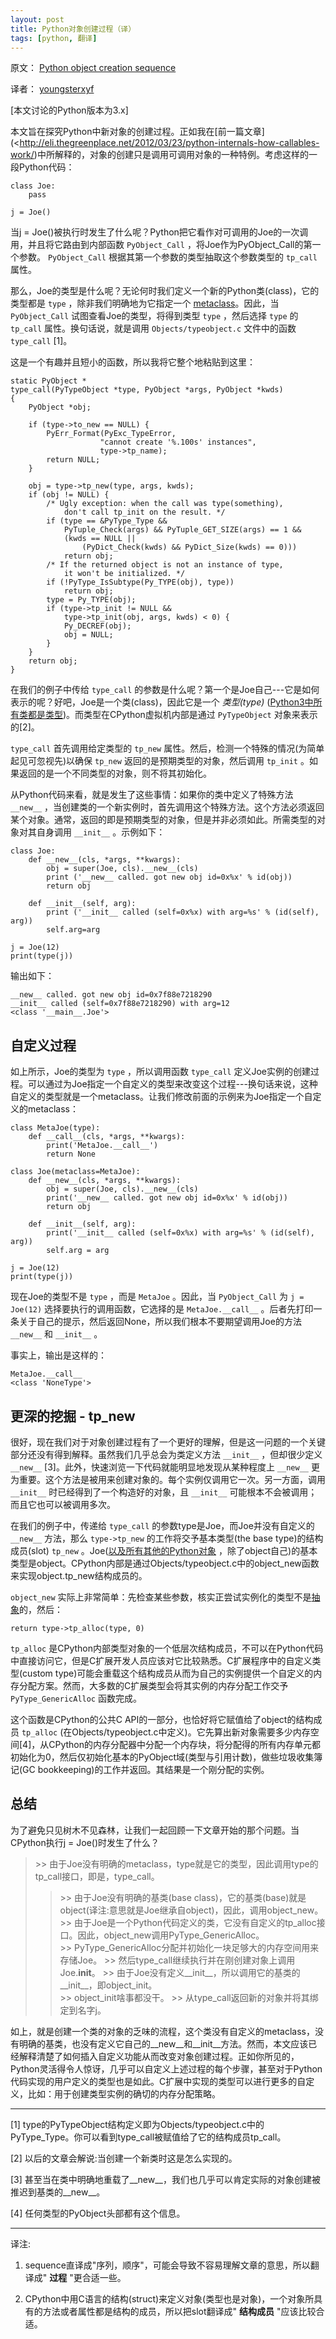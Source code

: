 ```yaml
---
layout: post
title: Python对象创建过程（译）
tags: [python, 翻译]
---
```


原文： [Python object creation sequence](http://eli.thegreenplace.net/2012/04/16/python-object-creation-sequence/)

译者： [youngsterxyf](http://xiayf.blogspot.com/)

[本文讨论的Python版本为3.x]

本文旨在探究Python中新对象的创建过程。正如我在[前一篇文章](<http://eli.thegreenplace.net/2012/03/23/python-internals-how-callables-work/)中所解释的，对象的创建只是调用可调用对象的一种特例。考虑这样的一段Python代码：

    class Joe:
        pass

    j = Joe()

当j = Joe()被执行时发生了什么呢？Python把它看作对可调用的Joe的一次调用，并且将它路由到内部函数 `PyObject_Call` ，将Joe作为PyObject_Call的第一个参数。 `PyObject_Call` 根据其第一个参数的类型抽取这个参数类型的 `tp_call` 属性。

那么，Joe的类型是什么呢？无论何时我们定义一个新的Python类(class)，它的类型都是 `type` ，除非我们明确地为它指定一个 [metaclass](http://eli.thegreenplace.net/2011/08/14/python-metaclasses-by-example/)。因此，当 `PyObject_Call` 试图查看Joe的类型，将得到类型 `type` ，然后选择 `type` 的 `tp_call` 属性。换句话说，就是调用 `Objects/typeobject.c` 文件中的函数 `type_call` [1]。

这是一个有趣并且短小的函数，所以我将它整个地粘贴到这里：

    static PyObject *
    type_call(PyTypeObject *type, PyObject *args, PyObject *kwds)
    {
        PyObject *obj;

        if (type->to_new == NULL) {
            PyErr_Format(PyExc_TypeError,
                        "cannot create '%.100s' instances",
                        type->tp_name);
            return NULL;
        }

        obj = type->tp_new(type, args, kwds);
        if (obj != NULL) {
            /* Ugly exception: when the call was type(something),
                don't call tp_init on the result. */
            if (type == &PyType_Type &&
                PyTuple_Check(args) && PyTuple_GET_SIZE(args) == 1 &&
                (kwds == NULL ||
                    (PyDict_Check(kwds) && PyDict_Size(kwds) == 0)))
                return obj;
            /* If the returned object is not an instance of type,
                it won't be initialized. */
            if (!PyType_IsSubtype(Py_TYPE(obj), type))
                return obj;
            type = Py_TYPE(obj);
            if (type->tp_init != NULL &&
                type->tp_init(obj, args, kwds) < 0) {
                Py_DECREF(obj);
                obj = NULL;
            }
        }
        return obj; 
    }

在我们的例子中传给 `type_call` 的参数是什么呢？第一个是Joe自己---它是如何表示的呢？好吧，Joe是一个类(class)，因此它是一个 *类型(type)* ([Python3中所有类都是类型](http://eli.thegreenplace.net/2012/03/30/python-objects-types-classes-and-instances-a-glossary/))。而类型在CPython虚拟机内部是通过 `PyTypeObject` 对象来表示的[2]。

`type_call` 首先调用给定类型的 `tp_new` 属性。然后，检测一个特殊的情况(为简单起见可忽视先)以确保 `tp_new` 返回的是预期类型的对象，然后调用 `tp_init` 。如果返回的是一个不同类型的对象，则不将其初始化。

从Python代码来看，就是发生了这些事情：如果你的类中定义了特殊方法 `__new__` ，当创建类的一个新实例时，首先调用这个特殊方法。这个方法必须返回某个对象。通常，返回的即是预期类型的对象，但是并非必须如此。所需类型的对象对其自身调用 `__init__` 。示例如下：

    class Joe:
        def __new__(cls, *args, **kwargs):
            obj = super(Joe, cls).__new__(cls)
            print ('__new__ called. got new obj id=0x%x' % id(obj))
            return obj

        def __init__(self, arg):
            print ('__init__ called (self=0x%x) with arg=%s' % (id(self), arg))
            self.arg=arg

    j = Joe(12)
    print(type(j))

输出如下：

    __new__ called. got new obj id=0x7f88e7218290
    __init__ called (self=0x7f88e7218290) with arg=12
    <class '__main__.Joe'>

## 自定义过程

如上所示，Joe的类型为 `type` ，所以调用函数 `type_call` 定义Joe实例的创建过程。可以通过为Joe指定一个自定义的类型来改变这个过程---换句话来说，这种自定义的类型就是一个metaclass。让我们修改前面的示例来为Joe指定一个自定义的metaclass：

    class MetaJoe(type):
        def __call__(cls, *args, **kwargs):
            print('MetaJoe.__call__')
            return None

    class Joe(metaclass=MetaJoe):
        def __new__(cls, *args, **kwargs):
            obj = super(Joe, cls).__new__(cls)
            print('__new__ called. got new obj id=0x%x' % id(obj))
            return obj

        def __init__(self, arg):
            print('__init__ called (self=0x%x) with arg=%s' % (id(self), arg))
            self.arg = arg

    j = Joe(12)
    print(type(j))

现在Joe的类型不是 `type` ，而是 `MetaJoe` 。因此，当 `PyObject_Call` 为 `j = Joe(12)` 选择要执行的调用函数，它选择的是 `MetaJoe.__call__` 。后者先打印一条关于自己的提示，然后返回None，所以我们根本不要期望调用Joe的方法 `__new__` 和 `__init__` 。

事实上，输出是这样的：

    MetaJoe.__call__
    <class 'NoneType'>

## 更深的挖掘 - tp_new

很好，现在我们对于对象创建过程有了一个更好的理解，但是这一问题的一个关键部分还没有得到解释。虽然我们几乎总会为类定义方法 `__init__` ，但却很少定义 `__new__` [3]。此外，快速浏览一下代码就能明显地发现从某种程度上 `__new__` 更为重要。这个方法是被用来创建对象的。每个实例仅调用它一次。另一方面，调用 `__init__` 时已经得到了一个构造好的对象，且 `__init__` 可能根本不会被调用；而且它也可以被调用多次。

在我们的例子中，传递给 `type_call` 的参数type是Joe，而Joe并没有自定义的 `__new__` 方法，那么 `type->tp_new` 的工作将交予基本类型(the base type)的结构成员(slot) `tp_new` 。Joe([以及所有其他的Python对象](http://eli.thegreenplace.net/2012/04/03/the-fundamental-types-of-python-a-diagram/) ，除了object自己)的基本类型是object。CPython内部是通过Objects/typeobject.c中的object_new函数来实现object.tp_new结构成员的。

`object_new` 实际上非常简单：先检查某些参数，核实正尝试实例化的类型不是[抽象](http://docs.python.org/dev/library/abc.html)的，然后：

    return type->tp_alloc(type, 0)

`tp_alloc` 是CPython内部类型对象的一个低层次结构成员，不可以在Python代码中直接访问它，但是C扩展开发人员应该对它比较熟悉。C扩展程序中的自定义类型(custom type)可能会重载这个结构成员从而为自己的实例提供一个自定义的内存分配方案。然而，大多数的C扩展类型会将其实例的内存分配工作交予 `PyType_GenericAlloc` 函数完成。

这个函数是CPython的公共C API的一部分，也恰好将它赋值给了object的结构成员 `tp_alloc` (在Objects/typeobject.c中定义)。它先算出新对象需要多少内存空间[4]，从CPython的内存分配器中分配一个内存块，将分配得的所有内存单元都初始化为0，然后仅初始化基本的PyObject域(类型与引用计数)，做些垃圾收集簿记(GC bookkeeping)的工作并返回。其结果是一个刚分配的实例。

## 总结

为了避免只见树木不见森林，让我们一起回顾一下文章开始的那个问题。当CPython执行j = Joe()时发生了什么？

>\>\> 由于Joe没有明确的metaclass，type就是它的类型，因此调用type的tp_call接口，即是，type_call。
>>\>\> 由于Joe没有明确的基类(base class)，它的基类(base)就是object(译注:意思就是Joe继承自object)，因此，调用object_new。<br />
>>\>\> 由于Joe是一个Python代码定义的类，它没有自定义的tp_alloc接口。因此，object_new调用PyType_GenericAlloc。<br />
>>\>\> PyType_GenericAlloc分配并初始化一块足够大的内存空间用来存储Joe。
>\>\> 然后type_call继续执行并在刚创建对象上调用Joe.__init__。
>>\>\> 由于Joe没有定义__init__，所以调用它的基类的__init__，即object_init。<br />
>>\>\> object_init啥事都没干。
>\>\> 从type_call返回新的对象并将其绑定到名字j。

如上，就是创建一个类的对象的乏味的流程，这个类没有自定义的metaclass，没有明确的基类，也没有定义它自己的__new__和__init__方法。然而，本文应该已经解释清楚了如何插入自定义功能从而改变对象创建过程。正如你所见的，Python灵活得令人惊讶，几乎可以自定义上述过程的每个步骤，甚至对于Python代码实现的用户定义的类型也是如此。C扩展中实现的类型可以进行更多的自定义，比如：用于创建类型实例的确切的内存分配策略。

---

\[1\] type的PyTypeObject结构定义即为Objects/typeobject.c中的PyType_Type。你可以看到type_call被赋值给了它的结构成员tp_call。

\[2\] 以后的文章会解说:当创建一个新类时这是怎么实现的。

\[3\] 甚至当在类中明确地重载了__new__，我们也几乎可以肯定实际的对象创建被推迟到基类的__new__。

\[4\] 任何类型的PyObject头部都有这个信息。

---

译注:

1. sequence直译成"序列，顺序"，可能会导致不容易理解文章的意思，所以翻译成" **过程** "更合适一些。

2. CPython中用C语言的结构(struct)来定义对象(类型也是对象)，一个对象所具有的方法或者属性都是结构的成员，所以把slot翻译成" **结构成员** "应该比较合适。
